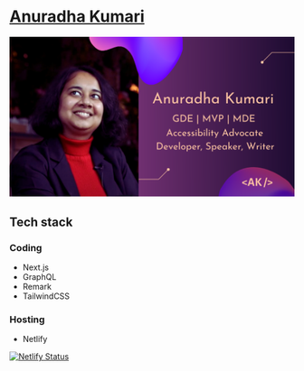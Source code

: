 # [Anuradha Kumari](https://www.anuradhakumari.com)

![Anuradha Kumari - GDE for Web, MDE, Accessibility advocate, developer, speaker, writer](https://github.com/anuk79/anuradhakumari/blob/main/public/og.png)

## Tech stack
### Coding
- Next.js
- GraphQL
- Remark
- TailwindCSS

### Hosting
- Netlify


[![Netlify Status](https://api.netlify.com/api/v1/badges/30d5ec18-da04-4c19-8128-61eb15ab6bd1/deploy-status)](https://app.netlify.com/sites/anuradhakumari/deploys)
